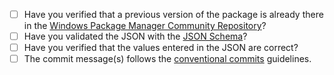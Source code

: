 * [ ] Have you verified that a previous version of the package is already there in the [Windows Package Manager Community Repository](https://github.com/microsoft/winget-pkgs)?
* [ ] Have you validated the JSON with the [JSON Schema](https://raw.githubusercontent.com/vedantmgoyal2009/vedantmgoyal2009/main/winget-pkgs-automation/schema.json)?
* [ ] Have you verified that the values entered in the JSON are correct?
* [ ] The commit message(s) follows the [conventional commits](https://www.conventionalcommits.org/en/v1.0.0/#summary) guidelines.
